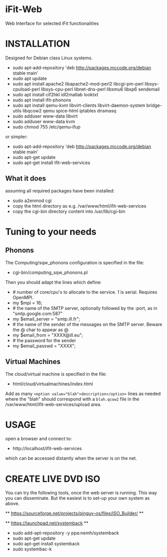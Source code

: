 # iFit-Web
Web Interface for selected iFit functionalities

INSTALLATION
============

Designed for Debian class Linux systems.

- sudo apt-add-repository 'deb http://packages.mccode.org/debian stable main'
- sudo apt update
- sudo apt install apache2 libapache2-mod-perl2 libcgi-pm-perl libsys-cpuload-perl libsys-cpu-perl libnet-dns-perl libxmu6 libxp6 sendemail
- sudo apt install cif2hkl idl2matlab looktxt
- sudo apt install ifit-phonons
- sudo apt install qemu-kvm libvirt-clients libvirt-daemon-system bridge-utils libqcow2 qemu spice-html iptables dnsmasq
- sudo adduser www-data libvirt
- sudo adduser www-data kvm
- sudo chmod 755 /etc/qemu-ifup

or simpler:
- sudo apt-add-repository 'deb http://packages.mccode.org/debian stable main'
- sudo apt-get update
- sudo apt-get install ifit-web-services

What it does
------------

assuming all required packages have been installed:
- sudo a2enmod cgi
- copy the html directory as e.g. /var/www/html/ifit-web-services
- copy the cgi-bin directory content into /usr/lib/cgi-bin
  
Tuning to your needs
====================

Phonons
-------

The Computing/sqw_phonons configuration is specified in the file:
- cgi-bin/computing_sqw_phonons.pl
  
Then you should adapt the lines which define:
- \# number of core/cpu's to allocate to the service. 1 is serial. Requires OpenMPI.
- my $mpi          = 16;
- \# the name of the SMTP server, optionally followed by the :port, as in "smtp.google.com:587"
- my $email_server = "smtp.ill.fr";
- \# the name of the sender of the messages on the SMTP server. Beware the @ char to appear as \@
- my $email_from   = "XXXX\@ill.eu";
- \# the password for the sender
- my $email_passwd = "XXXX";

Virtual Machines
----------------

The cloud/virtual machine is specified in the file:
- html/cloud/virtualmachines/index.html

Add as many `<option value="blah">description</option>` lines as needed where the
"blah" should correspond with a `blah.qcow2` file in the /var/www/html/ifit-web-services/upload area.

USAGE
=====

open a browser and connect to:
-  http://localhost/ifit-web-services

which can be accessed distantly when the server is on the net.


CREATE LIVE DVD ISO
===================

You can try the following tools, once the web server is running.
This way you can disseminate. But the easiest is to set-up your own system as above.

** https://sourceforge.net/projects/pinguy-os/files/ISO_Builder/ **


** https://launchpad.net/systemback **
- sudo add-apt-repository -y ppa:nemh/systemback
- sudo apt-get update
- sudo apt-get install systemback
- sudo systembac-k
